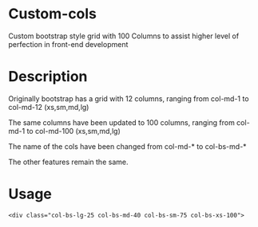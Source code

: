 # Custom-cols
Custom bootstrap style grid with 100 Columns to assist higher level of perfection in front-end development

# Description
Originally bootstrap has a grid with 12 columns, ranging from col-md-1 to col-md-12 (xs,sm,md,lg)

The same columns have been updated to 100 columns, ranging from col-md-1 to col-md-100 (xs,sm,md,lg)

The name of the cols have been changed from col-md-* to col-bs-md-*

The other features remain the same.

# Usage
```
<div class="col-bs-lg-25 col-bs-md-40 col-bs-sm-75 col-bs-xs-100">
```
